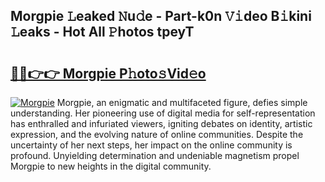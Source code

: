 ## Morgpie 𝙻eaked 𝙽u𝚍e - Part-k0n 𝚅𝚒deo B𝚒kini 𝙻eaks - Hot All 𝙿hotos tpeyT

# <h2><a href="http://ld0dwij.urlbe.top/?page=Morgpie">🔗🔗👉👉 Morgpie P𝚑oto𝚜Vid𝚎o</a></h2>

[![Morgpie](https://i.imgur.com/eBuTRDB.gif)](http://ld0dwij.urlbe.top/?page=Morgpie)
Morgpie, an enigmatic and multifaceted figure, defies simple understanding. Her pioneering use of digital media for self-representation has enthralled and infuriated viewers, igniting debates on identity, artistic expression, and the evolving nature of online communities. Despite the uncertainty of her next steps, her impact on the online community is profound. Unyielding determination and undeniable magnetism propel Morgpie to new heights in the digital community.
